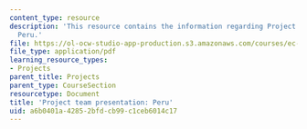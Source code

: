 ```yaml
---
content_type: resource
description: 'This resource contains the information regarding Project team presentation:
  Peru.'
file: https://ol-ocw-studio-app-production.s3.amazonaws.com/courses/ec-701j-d-lab-i-development-fall-2009/a6b0401a42852bfdcb99c1ceb6014c17_MITEC_701JF09_proj_peru.pdf
file_type: application/pdf
learning_resource_types:
- Projects
parent_title: Projects
parent_type: CourseSection
resourcetype: Document
title: 'Project team presentation: Peru'
uid: a6b0401a-4285-2bfd-cb99-c1ceb6014c17
---
```

